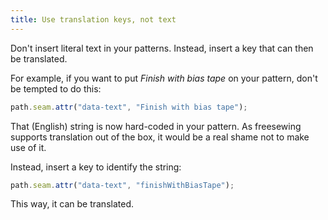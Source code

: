 ```yaml
---
title: Use translation keys, not text
---
```


Don't insert literal text in your patterns. Instead, insert a key that can then be translated.

For example, if you want to put *Finish with bias tape* on your pattern, don't be tempted to do this:

```js
path.seam.attr("data-text", "Finish with bias tape");
```

That (English) string is now hard-coded in your pattern. As freesewing supports translation out of the box, it would be a real shame not to make use of it.

Instead, insert a key to identify the string:

```js
path.seam.attr("data-text", "finishWithBiasTape");
```

This way, it can be translated.
